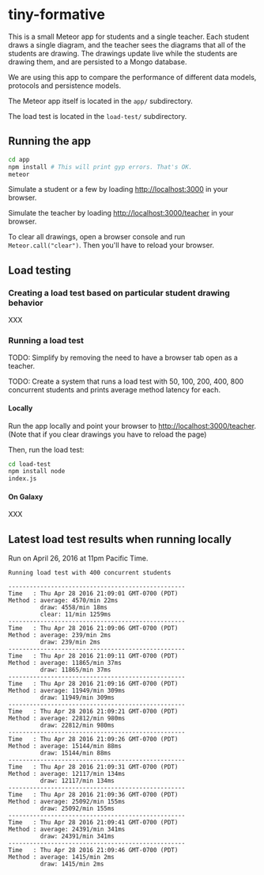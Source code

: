 # tiny-formative

This is a small Meteor app for students and a single teacher. Each
student draws a single diagram, and the teacher sees the diagrams that
all of the students are drawing. The drawings update live while the
students are drawing them, and are persisted to a Mongo database.

We are using this app to compare the performance of different data
models, protocols and persistence models.

The Meteor app itself is located in the `app/` subdirectory.

The load test is located in the `load-test/` subdirectory.

## Running the app

```sh
cd app
npm install # This will print gyp errors. That's OK.
meteor
```

Simulate a student or a few by loading
[http://localhost:3000](http://localhost:3000) in your browser.

Simulate the teacher by loading
[http://localhost:3000/teacher](http://localhost:3000/teacher) in your
browser.

To clear all drawings, open a browser console and run
`Meteor.call("clear")`. Then you'll have to reload your browser.

## Load testing

### Creating a load test based on particular student drawing behavior

XXX

### Running a load test

TODO: Simplify by removing the need to have a browser tab open as a
teacher.

TODO: Create a system that runs a load test with 50, 100, 200, 400,
800 concurrent students and prints average method latency for each.

#### Locally

Run the app locally and point your browser to
[http://localhost:3000/teacher](http://localhost:3000/teacher). (Note
that if you clear drawings you have to reload the page)

Then, run the load test:
```sh
cd load-test
npm install node
index.js
```

#### On Galaxy

XXX

## Latest load test results when running locally

Run on April 26, 2016 at 11pm Pacific Time.

```
Running load test with 400 concurrent students

--------------------------------------------------
Time   : Thu Apr 28 2016 21:09:01 GMT-0700 (PDT)
Method : average: 4570/min 22ms
         draw: 4558/min 18ms
         clear: 11/min 1259ms
--------------------------------------------------
Time   : Thu Apr 28 2016 21:09:06 GMT-0700 (PDT)
Method : average: 239/min 2ms
         draw: 239/min 2ms
--------------------------------------------------
Time   : Thu Apr 28 2016 21:09:11 GMT-0700 (PDT)
Method : average: 11865/min 37ms
         draw: 11865/min 37ms
--------------------------------------------------
Time   : Thu Apr 28 2016 21:09:16 GMT-0700 (PDT)
Method : average: 11949/min 309ms
         draw: 11949/min 309ms
--------------------------------------------------
Time   : Thu Apr 28 2016 21:09:21 GMT-0700 (PDT)
Method : average: 22812/min 980ms
         draw: 22812/min 980ms
--------------------------------------------------
Time   : Thu Apr 28 2016 21:09:26 GMT-0700 (PDT)
Method : average: 15144/min 88ms
         draw: 15144/min 88ms
--------------------------------------------------
Time   : Thu Apr 28 2016 21:09:31 GMT-0700 (PDT)
Method : average: 12117/min 134ms
         draw: 12117/min 134ms
--------------------------------------------------
Time   : Thu Apr 28 2016 21:09:36 GMT-0700 (PDT)
Method : average: 25092/min 155ms
         draw: 25092/min 155ms
--------------------------------------------------
Time   : Thu Apr 28 2016 21:09:41 GMT-0700 (PDT)
Method : average: 24391/min 341ms
         draw: 24391/min 341ms
--------------------------------------------------
Time   : Thu Apr 28 2016 21:09:46 GMT-0700 (PDT)
Method : average: 1415/min 2ms
         draw: 1415/min 2ms
```
